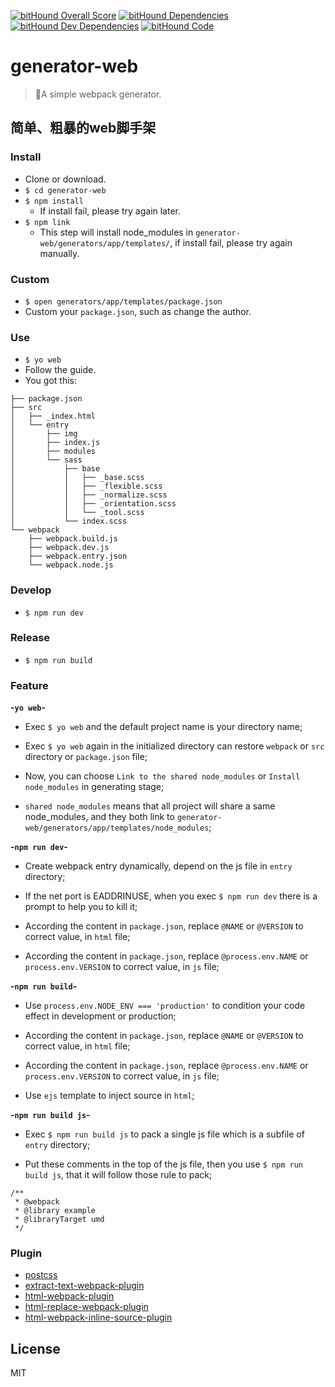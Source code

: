 [![bitHound Overall Score](https://www.bithound.io/github/lixinliang/generator-web/badges/score.svg)](https://www.bithound.io/github/lixinliang/generator-web)
[![bitHound Dependencies](https://www.bithound.io/github/lixinliang/generator-web/badges/dependencies.svg)](https://www.bithound.io/github/lixinliang/generator-web/master/dependencies/npm)
[![bitHound Dev Dependencies](https://www.bithound.io/github/lixinliang/generator-web/badges/devDependencies.svg)](https://www.bithound.io/github/lixinliang/generator-web/master/dependencies/npm)
[![bitHound Code](https://www.bithound.io/github/lixinliang/generator-web/badges/code.svg)](https://www.bithound.io/github/lixinliang/generator-web)

# generator-web

> 🎉A simple webpack generator.

## 简单、粗暴的web脚手架

### Install

* Clone or download.
* `$ cd generator-web`
* `$ npm install`
    * If install fail, please try again later.
* `$ npm link`
    * This step will install node_modules in `generator-web/generators/app/templates/`, if install fail, please try again manually.

### Custom

* `$ open generators/app/templates/package.json`
* Custom your `package.json`, such as change the author.

### Use

* `$ yo web`
* Follow the guide.
* You got this:

```
├── package.json
├── src
│   ├── _index.html
│   └── entry
│       ├── img
│       ├── index.js
│       ├── modules
│       └── sass
│           ├── base
│           │   ├── _base.scss
│           │   ├── _flexible.scss
│           │   ├── _normalize.scss
│           │   ├── _orientation.scss
│           │   └── _tool.scss
│           └── index.scss
└── webpack
    ├── webpack.build.js
    ├── webpack.dev.js
    ├── webpack.entry.json
    └── webpack.node.js
```

### Develop

* `$ npm run dev`

### Release

* `$ npm run build`

### Feature

**-`yo web`-**

* Exec `$ yo web` and the default project name is your directory name;

* Exec `$ yo web` again in the initialized directory can restore `webpack` or `src` directory or `package.json` file;

* Now, you can choose `Link to the shared node_modules` or `Install node_modules` in generating stage;

* `shared node_modules` means that all project will share a same node_modules, and they both link to `generator-web/generators/app/templates/node_modules`;

**-`npm run dev`-**

* Create webpack entry dynamically, depend on the js file in `entry` directory;

* If the net port is EADDRINUSE, when you exec `$ npm run dev` there is a prompt to help you to kill it;

* According the content in `package.json`, replace `@NAME` or `@VERSION` to correct value, in `html` file;

* According the content in `package.json`, replace `@process.env.NAME` or `process.env.VERSION` to correct value, in `js` file;

**-`npm run build`-**

* Use `process.env.NODE_ENV === 'production'` to condition your code effect in development or production;

* According the content in `package.json`, replace `@NAME` or `@VERSION` to correct value, in `html` file;

* According the content in `package.json`, replace `@process.env.NAME` or `process.env.VERSION` to correct value, in `js` file;

* Use `ejs` template to inject source in `html`;

**-`npm run build js`-**

* Exec `$ npm run build js` to pack a single js file which is a subfile of `entry` directory;

* Put these comments in the top of the js file, then you use `$ npm run build js`, that it will follow those rule to pack;
```
/**
 * @webpack
 * @library example
 * @libraryTarget umd
 */
```

### Plugin

* [postcss](https://github.com/postcss/postcss)
* [extract-text-webpack-plugin](https://github.com/webpack/extract-text-webpack-plugin)
* [html-webpack-plugin](https://github.com/ampedandwired/html-webpack-plugin)
* [html-replace-webpack-plugin](https://github.com/iminif/html-replace-webpack-plugin)
* [html-webpack-inline-source-plugin](https://github.com/DustinJackson/html-webpack-inline-source-plugin)

## License

MIT
